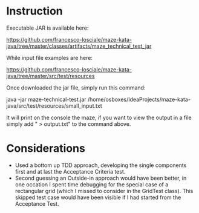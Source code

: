 # Instruction 

Executable JAR is available here: 

https://github.com/francesco-losciale/maze-kata-java/tree/master/classes/artifacts/maze_technical_test_jar

While input file examples are here:

https://github.com/francesco-losciale/maze-kata-java/tree/master/src/test/resources

Once downloaded the jar file, simply run this command: 

java -jar maze-technical-test.jar /home/osboxes/IdeaProjects/maze-kata-java/src/test/resources/small_input.txt

It will print on the console the maze, if you want to view the output in a file simply add " > output.txt" to the command above.


# Considerations

- Used a bottom up TDD approach, developing the single components first and at last the Acceptance Criteria test. 
- Second guessing an Outside-in approach would have been better, in one occation I spent time debugging for the special case of a rectangular grid (which I missed to consider in the GridTest class). This skipped test case would have been visible if I had started from the Acceptance Test. 

